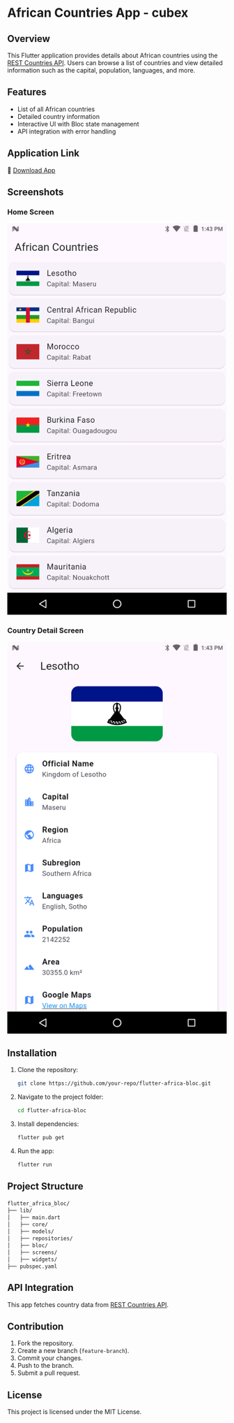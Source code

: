 # African Countries App - cubex

## Overview
This Flutter application provides details about African countries using the [REST Countries API](https://restcountries.com/). Users can browse a list of countries and view detailed information such as the capital, population, languages, and more.

## Features
- List of all African countries
- Detailed country information
- Interactive UI with Bloc state management
- API integration with error handling

## Application Link
🔗 [Download App](assets/apk/app-release.apk)

## Screenshots
### Home Screen
![Home Screen](assets/screenshots/screenshot1.png)

### Country Detail Screen
![Detail Screen](assets/screenshots/screenshot2.png)

## Installation
1. Clone the repository:
   ```sh
   git clone https://github.com/your-repo/flutter-africa-bloc.git
   ```
2. Navigate to the project folder:
   ```sh
   cd flutter-africa-bloc
   ```
3. Install dependencies:
   ```sh
   flutter pub get
   ```
4. Run the app:
   ```sh
   flutter run
   ```

## Project Structure
```
flutter_africa_bloc/
├── lib/
│   ├── main.dart
│   ├── core/
│   ├── models/
│   ├── repositories/
│   ├── bloc/
│   ├── screens/
│   ├── widgets/
├── pubspec.yaml
```

## API Integration
This app fetches country data from [REST Countries API](https://restcountries.com/v3.1/region/africa).

## Contribution
1. Fork the repository.
2. Create a new branch (`feature-branch`).
3. Commit your changes.
4. Push to the branch.
5. Submit a pull request.

## License
This project is licensed under the MIT License.


